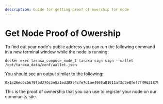```yaml
---
description: Guide for getting proof of owership for node
---
```


# Get Node Proof of Owership

To find out your node's public address you can run the following command in a new terminal window while the node is running:

```
docker exec taraxa_compose_node_1 taraxa-sign sign --wallet /opt/taraxa_data/conf/wallet.json
```

You should see an output similar to the following:

```
0x1c26ec6c5679fbd270cbe0a1ed30894cfe7d1ae4909a81911af2d3e8fef7f4962187970dab6dda64e6a5c48bb2e833f1adb44eb2dc31ccffc00369f2c2b14a381c
```

This is the proof of ownership that you can use to register your node on our community site.
